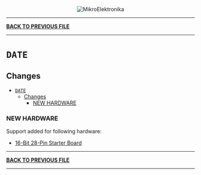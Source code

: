 <p align="center">
  <img src="http://www.mikroe.com/img/designs/beta/logo_small.png?raw=true" alt="MikroElektronika"/>
</p>

---

**[BACK TO PREVIOUS FILE](../changelog.md)**

---

# `DATE`

## Changes

- [`DATE`](#date)
  - [Changes](#changes)
    - [NEW HARDWARE](#new-hardware)

### NEW HARDWARE

Support added for following hardware:

+ [16-Bit 28-Pin Starter Board](https://mplab-discover.microchip.com/v2/item/com.microchip.portal.evalboard/com.microchip.subcategories.tools.development-boards/mcu08.dm300027/1.0.0?view=about)

---

**[BACK TO PREVIOUS FILE](../changelog.md)**

---
